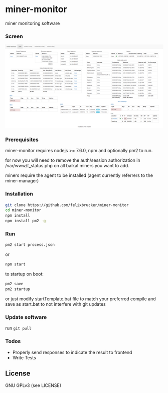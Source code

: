 # miner-monitor

miner monitoring software

### Screen

![Stats](/screens/stats.png?raw=true "Stats")


### Prerequisites

miner-monitor requires nodejs >= 7.6.0, npm and optionally pm2 to run.

for now you will need to remove the auth/session authorization in /var/www/f_status.php on all baikal miners you want to add.

miners require the agent to be installed (agent currently referrers to the miner-manager)

### Installation

```sh
git clone https://github.com/felixbrucker/miner-monitor
cd miner-monitor
npm install
npm install pm2 -g
```

### Run

```sh
pm2 start process.json
```

or

```sh
npm start
```

to startup on boot:

```sh
pm2 save
pm2 startup
```

or just modify startTemplate.bat file to match your preferred compile and save as start.bat to not interfere with git updates

### Update software

run ``` git pull ```

### Todos

 - Properly send responses to indicate the result to frontend
 - Write Tests


License
----

GNU GPLv3 (see LICENSE)
